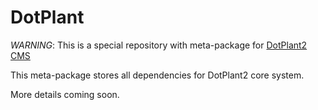 DotPlant
========

*WARNING*: This is a special repository with meta-package for [DotPlant2 CMS](https://github.com/devgroup-ru/dotplant2)

This meta-package stores all dependencies for DotPlant2 core system.

More details coming soon.